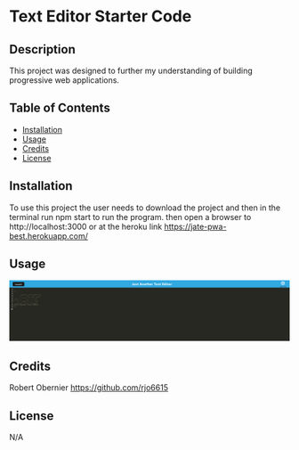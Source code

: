 # Text Editor Starter Code

## Description

This project was designed to further my understanding of building progressive web applications.

## Table of Contents

 - [Installation](#installation)
 - [Usage](#usage)
 - [Credits](#credits)
 - [License](#license)

## Installation

To use this project the user needs to download the project and then in the terminal run npm start to run the program. then open a browser to http://localhost:3000 or at the heroku link https://jate-pwa-best.herokuapp.com/

## Usage

![page](/client/src/images/page.png)

## Credits

Robert Obernier
https://github.com/rjo6615

## License

N/A